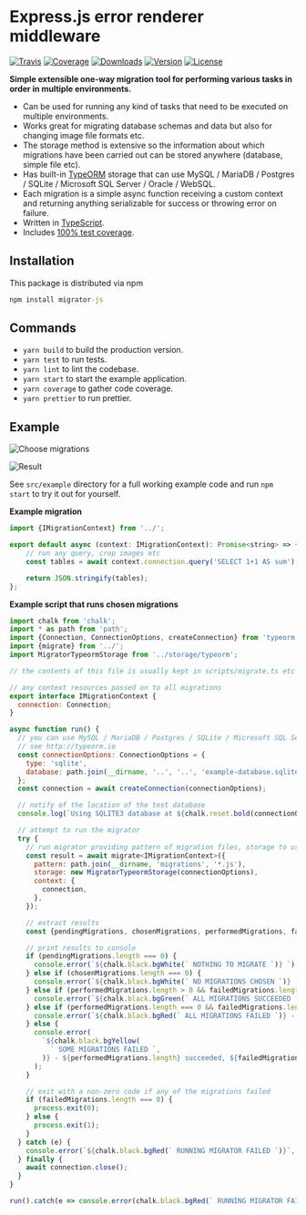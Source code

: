 # Express.js error renderer middleware

[![Travis](https://img.shields.io/travis/kallaspriit/migrator-js.svg)](https://travis-ci.org/kallaspriit/migrator-js)
[![Coverage](https://img.shields.io/coveralls/kallaspriit/migrator-js.svg)](https://coveralls.io/github/kallaspriit/migrator-js)
[![Downloads](https://img.shields.io/npm/dm/migrator-js.svg)](http://npm-stat.com/charts.html?package=migrator-js&from=2015-08-01)
[![Version](https://img.shields.io/npm/v/migrator-js.svg)](http://npm.im/migrator-js)
[![License](https://img.shields.io/npm/l/migrator-js.svg)](http://opensource.org/licenses/MIT)

**Simple extensible one-way migration tool for performing various tasks in order in multiple environments.**

- Can be used for running any kind of tasks that need to be executed on multiple environments.
- Works great for migrating database schemas and data but also for changing image file formats etc.
- The storage method is extensive so the information about which migrations have been carried out can be stored anywhere (database, simple file etc).
- Has built-in [TypeORM](http://typeorm.io) storage that can use MySQL / MariaDB / Postgres / SQLite / Microsoft SQL Server / Oracle / WebSQL.
- Each migration is a simple async function receiving a custom context and returning anything serializable for success or throwing error on failure.
- Written in [TypeScript](https://www.typescriptlang.org/).
- Includes [100% test coverage](https://coveralls.io/github/kallaspriit/migrator-js).

## Installation

This package is distributed via npm

```cmd
npm install migrator-js
```

## Commands

- `yarn build` to build the production version.
- `yarn test` to run tests.
- `yarn lint` to lint the codebase.
- `yarn start` to start the example application.
- `yarn coverage` to gather code coverage.
- `yarn prettier` to run prettier.

## Example

![Choose migrations](https://github.com/kallaspriit/express-error-renderer/blob/master/screenshots/choose-migrations.png)

![Result](https://github.com/kallaspriit/express-error-renderer/blob/master/screenshots/result.png)

See `src/example` directory for a full working example code and run `npm start` to try it out for yourself.

**Example migration**
```javascript
import {IMigrationContext} from '../';

export default async (context: IMigrationContext): Promise<string> => {
	// run any query, crop images etc
	const tables = await context.connection.query('SELECT 1+1 AS sum');

	return JSON.stringify(tables);
};
```

**Example script that runs chosen migrations**
```javascript
import chalk from 'chalk';
import * as path from 'path';
import {Connection, ConnectionOptions, createConnection} from 'typeorm';
import {migrate} from '../';
import MigratorTypeormStorage from '../storage/typeorm';

// the contents of this file is usually kept in scripts/migrate.ts etc file and run through NPM scripts

// any context resources passed on to all migrations
export interface IMigrationContext {
  connection: Connection;
}

async function run() {
  // you can use MySQL / MariaDB / Postgres / SQLite / Microsoft SQL Server / Oracle / WebSQL
  // see http://typeorm.io
  const connectionOptions: ConnectionOptions = {
    type: 'sqlite',
    database: path.join(__dirname, '..', '..', 'example-database.sqlite3'),
  };
  const connection = await createConnection(connectionOptions);

  // notify of the location of the test database
  console.log(`Using SQLITE3 database at ${chalk.reset.bold(connectionOptions.database)}, delete it to try again`);

  // attempt to run the migrator
  try {
    // run migrator providing pattern of migration files, storage to use and context to pass to each migration
    const result = await migrate<IMigrationContext>({
      pattern: path.join(__dirname, 'migrations', '*.js'),
      storage: new MigratorTypeormStorage(connectionOptions),
      context: {
        connection,
      },
    });

    // extract results
    const {pendingMigrations, chosenMigrations, performedMigrations, failedMigrations} = result;

    // print results to console
    if (pendingMigrations.length === 0) {
      console.error(`${chalk.black.bgWhite(` NOTHING TO MIGRATE `)} `);
    } else if (chosenMigrations.length === 0) {
      console.error(`${chalk.black.bgWhite(` NO MIGRATIONS CHOSEN `)} `);
    } else if (performedMigrations.length > 0 && failedMigrations.length === 0) {
      console.error(`${chalk.black.bgGreen(` ALL MIGRATIONS SUCCEEDED `)} - ${performedMigrations.length} total`);
    } else if (performedMigrations.length === 0 && failedMigrations.length > 0) {
      console.error(`${chalk.black.bgRed(` ALL MIGRATIONS FAILED `)} - ${failedMigrations.length} total`);
    } else {
      console.error(
        `${chalk.black.bgYellow(
          ` SOME MIGRATIONS FAILED `,
        )} - ${performedMigrations.length} succeeded, ${failedMigrations.length} failed`,
      );
    }

    // exit with a non-zero code if any of the migrations failed
    if (failedMigrations.length === 0) {
      process.exit(0);
    } else {
      process.exit(1);
    }
  } catch (e) {
    console.error(`${chalk.black.bgRed(` RUNNING MIGRATOR FAILED `)}`, e.stack);
  } finally {
    await connection.close();
  }
}

run().catch(e => console.error(chalk.black.bgRed(` RUNNING MIGRATOR FAILED `), e.stack));
```